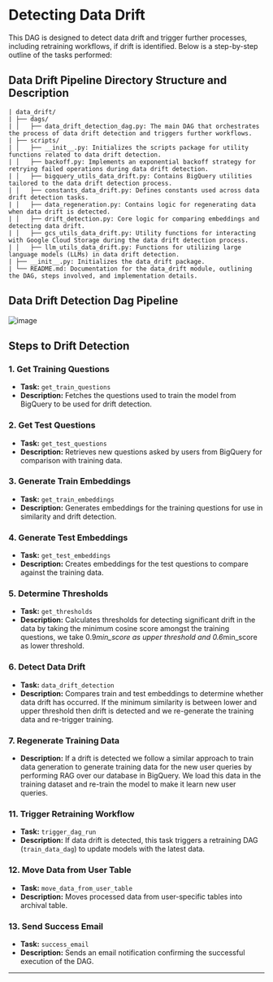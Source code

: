 # Detecting Data Drift

This DAG is designed to detect data drift and trigger further processes, including retraining workflows, if drift is identified. Below is a step-by-step outline of the tasks performed:


## Data Drift Pipeline Directory Structure and Description

```
| data_drift/
| ├── dags/
| │   ├── data_drift_detection_dag.py: The main DAG that orchestrates the process of data drift detection and triggers further workflows.
| ├── scripts/
| │   ├── __init__.py: Initializes the scripts package for utility functions related to data drift detection.
| │   ├── backoff.py: Implements an exponential backoff strategy for retrying failed operations during data drift detection.
| │   ├── bigquery_utils_data_drift.py: Contains BigQuery utilities tailored to the data drift detection process.
| │   ├── constants_data_drift.py: Defines constants used across data drift detection tasks.
| │   ├── data_regeneration.py: Contains logic for regenerating data when data drift is detected.
| │   ├── drift_detection.py: Core logic for comparing embeddings and detecting data drift.
| │   ├── gcs_utils_data_drift.py: Utility functions for interacting with Google Cloud Storage during the data drift detection process.
| │   ├── llm_utils_data_drift.py: Functions for utilizing large language models (LLMs) in data drift detection.
| ├── __init__.py: Initializes the data_drift package.
| └── README.md: Documentation for the data_drift module, outlining the DAG, steps involved, and implementation details.
```

## Data Drift Detection Dag Pipeline
![image](https://github.com/user-attachments/assets/970f25e8-c267-410d-aebe-96b11be94ee1)


## Steps to Drift Detection

### 1. **Get Training Questions**
   - **Task:** `get_train_questions`
   - **Description:** Fetches the questions used to train the model from BigQuery to be used for drift detection.

### 2. **Get Test Questions**
   - **Task:** `get_test_questions`
   - **Description:** Retrieves new questions asked by users from BigQuery for comparison with training data.

### 3. **Generate Train Embeddings**
   - **Task:** `get_train_embeddings`
   - **Description:** Generates embeddings for the training questions for use in similarity and drift detection.

### 4. **Generate Test Embeddings**
   - **Task:** `get_test_embeddings`
   - **Description:** Creates embeddings for the test questions to compare against the training data.

### 5. **Determine Thresholds**
   - **Task:** `get_thresholds`
   - **Description:** Calculates thresholds for detecting significant drift in the data by taking the minimum cosine score amongst the training questions, we take 0.9*min_score as upper threshold and 0.6*min_score as lower threshold.

### 6. **Detect Data Drift**
   - **Task:** `data_drift_detection`
   - **Description:** Compares train and test embeddings to determine whether data drift has occurred. If the minimum similarity is between lower and upper threshold then drift is detected and we re-generate the training data and re-trigger training.

### 7. **Regenerate Training Data**
   - **Description:** If a drift is detected we follow a similar approach to train data generation to generate training data for the new user queries by performing RAG over our database in BigQuery. We load this data in the training dataset and re-train the model to make it learn new user queries.

### 11. **Trigger Retraining Workflow**
   - **Task:** `trigger_dag_run`
   - **Description:** If data drift is detected, this task triggers a retraining DAG (`train_data_dag`) to update models with the latest data.

### 12. **Move Data from User Table**
   - **Task:** `move_data_from_user_table`
   - **Description:** Moves processed data from user-specific tables into archival table.

### 13. **Send Success Email**
   - **Task:** `success_email`
   - **Description:** Sends an email notification confirming the successful execution of the DAG.

---
